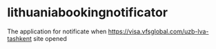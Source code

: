 # lithuaniabookingnotificator
The application for notificate when https://visa.vfsglobal.com/uzb-lva-tashkent site opened
